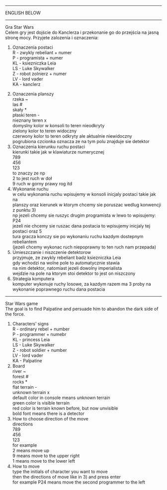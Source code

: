 ---------------------------------------------------------------------------------------------------------

ENGLISH BELOW

---------------------------------------------------------------------------------------------------------
Gra Star Wars\
Celem gry jest dojście do Kanclerza i przekonanie go do przejścia na jasną stronę mocy.
Przyjete zalozenia i oznaczenia:
1. Oznaczenia postaci\
R - zwykly rebeliant + numer\
P - programista + numer\
KL - ksiezniczka Leia\
LS - Luke Skywalker\
Z - robot zolnierz + numer\
LV - lord vader\
KA - kanclerz
2) Oznaczenia planszy\
rzeka ~\
las #\
skały *\
płaski teren -\
nieznany teren x\
domyslny kolor w konsoli to teren nieodkryty\
zielony kolor to teren widoczny\
czerwony kolor to teren odkryty ale aktualnie niewidoczny\
pogrubiona czcionka oznacza ze na tym polu znajduje sie detektor
3) Oznaczenia kierunku ruchu postaci\
kierunki takie jak w klawiaturze numerycznej\
789\
456\
123\
to znaczy ze np\
2 to jest ruch w doł\
9 ruch w gorny prawy rog itd
4) Wykonanie ruchu\
w celu wykonania ruchu wpisujemy w konsoli inicjaly postaci takie jak na\
planszy oraz kierunek w ktorym chcemy sie poruszac wedlug konwencji z punktu 3)\
np jezeli chcemy sie ruszyc drugim programista w lewo to wpisujemy: P24\
jezeli nie chcemy sie ruszac dana postacia to wpisujemy inicjaly tej postaci oraz 5\
tura gracza konczy sie po wykonaniu ruchu kazdym dostepnym rebeliantem\
(jezeli chcemy wykonac ruch niepoprawny to ten ruch nam przepada)
5) Umieszczanie i niszczenie detektorow\
przyjmuje, ze zwykly rebeliant badz ksiezniczka Leia\
gdy wchodzi na wolne pole to automatycznie stawia\
na nim detektor, natomiast jezeli dowolny imperialista\
wejdzie na pole na ktorym stoi detektor to jest on niszczony
6) Strategia komputera\
komputer wykonuje ruchy losowe, za kazdym razem ma 3 proby na wykonanie poprawnego ruchu dana postacia

---------------------------------------------------------------------------------------------------------

Star Wars game\
The goal is to find Palpatine and persuade him to abandon the dark side of the force.
1) Characters' signs\
R - ordinary rebel + number\
P - programmer + numebr\
KL - princess Leia\
LS - Luke Skywalker\
Z - robot soldier + number\
LV - lord vader\
KA - Palpatine
2) Board\
river ~\
forest #\
rocks *\
flat terrain -\
unknown terrain x\
default color in console means unknown terrain\
green color is visible terrain\
red color is terrain known before, but now unvisible\
bold font means there is a detector
3) How to choose direction of the move\
directions\
789\
456\
123\
for example\
2 means move up\
9 means move to the upper right\
1 means move to the lower left
4) How to move\
type the initials of character you want to move\
then the directions of move like in 3) and press enter\
for example P24 means move the second programmer to the left
